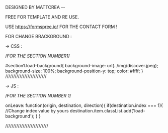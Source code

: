 
DESIGNED BY MATTCREA --

FREE FOR TEMPLATE AND RE USE.

USE https://formspree.io/ FOR THE CONTACT FORM ! 

FOR CHANGE BRACKGROUND : 

-> CSS :

/*FOR THE SECTION NUMBER1*/

#section1.load-background{
    background-image: url(../img/discover.jpeg);
    background-size: 100%;
    background-position-y: top;
    color: #ffff;
}
//////////////////////////

-> JS : 

/*FOR THE SECTION NUMBER 1*/

onLeave: function(origin, destination, direction){
      if(destination.index === 1){ //Change index value by yours
         destination.item.classList.add('load-background');
      }
}

///////////////////////////
